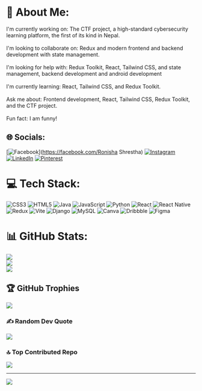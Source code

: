 # 💫 About Me:
I'm currently working on: The CTF project, a high-standard cybersecurity learning platform, the first of its kind in Nepal.<br><br>I'm looking to collaborate on: Redux and modern frontend and backend development with state management.<br><br>I'm looking for help with: Redux Toolkit, React, Tailwind CSS, and state management, backend development and android development<br><br>I'm currently learning: React, Tailwind CSS, and Redux Toolkit.<br><br>Ask me about: Frontend development, React, Tailwind CSS, Redux Toolkit, and the CTF project.<br><br>Fun fact: I am funny!


## 🌐 Socials:
[![Facebook](https://img.shields.io/badge/Facebook-%231877F2.svg?logo=Facebook&logoColor=white)](https://facebook.com/Ronisha Shrestha) [![Instagram](https://img.shields.io/badge/Instagram-%23E4405F.svg?logo=Instagram&logoColor=white)](https://instagram.com/ronishashrestha__) [![LinkedIn](https://img.shields.io/badge/LinkedIn-%230077B5.svg?logo=linkedin&logoColor=white)](https://linkedin.com/in/ronisha-shrestha8) [![Pinterest](https://img.shields.io/badge/Pinterest-%23E60023.svg?logo=Pinterest&logoColor=white)](https://pinterest.com/shrestharonisha374) 

# 💻 Tech Stack:
![CSS3](https://img.shields.io/badge/css3-%231572B6.svg?style=for-the-badge&logo=css3&logoColor=white) ![HTML5](https://img.shields.io/badge/html5-%23E34F26.svg?style=for-the-badge&logo=html5&logoColor=white) ![Java](https://img.shields.io/badge/java-%23ED8B00.svg?style=for-the-badge&logo=openjdk&logoColor=white) ![JavaScript](https://img.shields.io/badge/javascript-%23323330.svg?style=for-the-badge&logo=javascript&logoColor=%23F7DF1E) ![Python](https://img.shields.io/badge/python-3670A0?style=for-the-badge&logo=python&logoColor=ffdd54) ![React](https://img.shields.io/badge/react-%2320232a.svg?style=for-the-badge&logo=react&logoColor=%2361DAFB) ![React Native](https://img.shields.io/badge/react_native-%2320232a.svg?style=for-the-badge&logo=react&logoColor=%2361DAFB) ![Redux](https://img.shields.io/badge/redux-%23593d88.svg?style=for-the-badge&logo=redux&logoColor=white) ![Vite](https://img.shields.io/badge/vite-%23646CFF.svg?style=for-the-badge&logo=vite&logoColor=white) ![Django](https://img.shields.io/badge/django-%23092E20.svg?style=for-the-badge&logo=django&logoColor=white) ![MySQL](https://img.shields.io/badge/mysql-4479A1.svg?style=for-the-badge&logo=mysql&logoColor=white) ![Canva](https://img.shields.io/badge/Canva-%2300C4CC.svg?style=for-the-badge&logo=Canva&logoColor=white) ![Dribbble](https://img.shields.io/badge/Dribbble-EA4C89?style=for-the-badge&logo=dribbble&logoColor=white) ![Figma](https://img.shields.io/badge/figma-%23F24E1E.svg?style=for-the-badge&logo=figma&logoColor=white)
# 📊 GitHub Stats:
![](https://github-readme-stats.vercel.app/api?username=ronishastha495&theme=dark&hide_border=false&include_all_commits=true&count_private=true)<br/>
![](https://github-readme-streak-stats.herokuapp.com/?user=ronishastha495&theme=dark&hide_border=false)<br/>
![](https://github-readme-stats.vercel.app/api/top-langs/?username=ronishastha495&theme=dark&hide_border=false&include_all_commits=true&count_private=true&layout=compact)

## 🏆 GitHub Trophies
![](https://github-profile-trophy.vercel.app/?username=ronishastha495&theme=radical&no-frame=false&no-bg=false&margin-w=4)

### ✍️ Random Dev Quote
![](https://quotes-github-readme.vercel.app/api?type=horizontal&theme=radical)

### 🔝 Top Contributed Repo
![](https://github-contributor-stats.vercel.app/api?username=ronishastha495&limit=5&theme=nord&combine_all_yearly_contributions=true)

---
[![](https://visitcount.itsvg.in/api?id=ronishastha495&icon=3&color=0)](https://visitcount.itsvg.in)

<!-- Proudly created with GPRM ( https://gprm.itsvg.in ) -->
